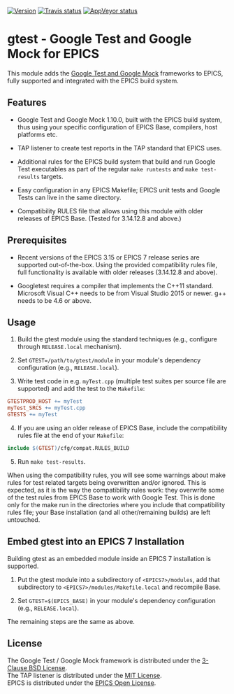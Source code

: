 <a target="_blank" href="http://semver.org">![Version][badge.version]</a>
<a target="_blank" href="https://travis-ci.org/epics-modules/gtest">![Travis status][badge.travis]</a>
<a target="_blank" href="https://ci.appveyor.com/project/epics-modules/gtest">![AppVeyor status][badge.appveyor]</a>

# gtest - Google Test and Google Mock for EPICS
This module adds the [Google Test and Google Mock][googletest]
frameworks to EPICS, fully supported and integrated with the EPICS
build system.

## Features

-   Google Test and Google Mock 1.10.0, built with the EPICS build
    system, thus using your specific configuration of EPICS Base,
    compilers, host platforms etc.

-   TAP listener to create test reports in the TAP standard that
    EPICS uses.

-   Additional rules for the EPICS build system that build and run
    Google Test executables as part of the regular `make runtests` and
    `make test-results` targets.

-   Easy configuration in any EPICS Makefile;
    EPICS unit tests and Google Tests can live in the same directory.

-   Compatibility RULES file that allows using this module with older
    releases of EPICS Base. (Tested for 3.14.12.8 and above.)

## Prerequisites

-   Recent versions of the EPICS 3.15 or EPICS 7 release series are
    supported out-of-the-box. Using the provided compatibility rules
    file, full functionality is available with older releases
    (3.14.12.8 and above).

-   Googletest requires a compiler that implements the C++11 standard. \
    Microsoft Visual C++ needs to be from Visual Studio 2015 or newer.
    g++ needs to be 4.6 or above.

## Usage

1.  Build the gtest module using the standard techniques (e.g.,
    configure through `RELEASE.local` mechanism).

2.  Set `GTEST=/path/to/gtest/module` in your module's dependency
    configuration (e.g., `RELEASE.local`).

3.  Write test code in e.g. `myTest.cpp` (multiple test suites per
    source file are supported) and add the test to the `Makefile`:

```makefile
GTESTPROD_HOST += myTest
myTest_SRCS += myTest.cpp
GTESTS += myTest
```

4.  If you are using an older release of EPICS Base, include the
compatibility rules file at the end of your `Makefile`:

```makefile
include $(GTEST)/cfg/compat.RULES_BUILD
```

5.  Run `make test-results`.

When using the compatibility rules, you will see some warnings about
make rules for test related targets being overwritten and/or ignored.
This is expected, as it is the way the compatibility rules work:
they overwrite some of the test rules from EPICS Base to work with
Google Test. This is done only for the make run in the directories
where you include that compatibility rules file;
your Base installation (and all other/remaining builds) are left
untouched.

## Embed gtest into an EPICS 7 Installation

Building gtest as an embedded module inside an EPICS 7 installation
is supported.

1.  Put the gtest module into a subdirectory of `<EPICS7>/modules`, add
    that subdirectory to `<EPICS7>/modules/Makefile.local` and
    recompile Base.

2.  Set `GTEST=$(EPICS_BASE)` in your module's dependency
    configuration (e.g., `RELEASE.local`).

The remaining steps are the same as above.

## License

The Google Test / Google Mock framework is distributed under the
[3-Clause BSD License][license.bsd]. \
The TAP listener is distributed under the [MIT License][license.mit]. \
EPICS is distributed under the [EPICS Open License][license.epics].

<!-- Links -->
[badge.version]: https://badge.fury.io/gh/epics-modules%2Fgtest.svg
[badge.travis]: https://travis-ci.org/epics-modules/gtest.svg?branch=master
[badge.appveyor]: https://ci.appveyor.com/api/projects/status/0ei18dfxwkrq101o?svg=true

[googletest]: https://github.com/google/googletest

[license.bsd]: https://opensource.org/licenses/BSD-3-Clause
[license.mit]: https://opensource.org/licenses/MIT
[license.epics]: https://epics-controls.org/epics-open-license
